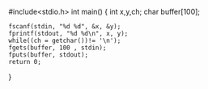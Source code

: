 #include<stdio.h>
int main()
{
    int x,y,ch;
    char buffer[100];
    
    fscanf(stdin, "%d %d", &x, &y);
    fprintf(stdout, "%d %d\n", x, y);
    while((ch = getchar())!= '\n');
    fgets(buffer, 100 , stdin);
    fputs(buffer, stdout);
    return 0;
}
